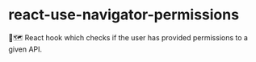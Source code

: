 # react-use-navigator-permissions
🔗🗺️ React hook which checks if the user has provided permissions to a given API. 
